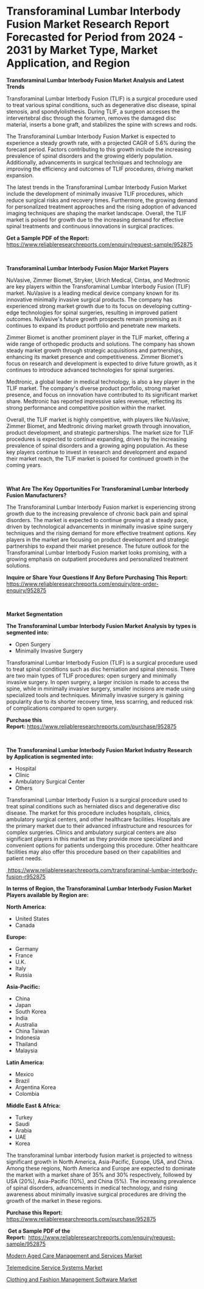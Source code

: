 <p><h1>Transforaminal Lumbar Interbody Fusion Market Research Report Forecasted for Period from 2024 -  2031 by Market Type, Market Application, and Region</h1></p><p><strong>Transforaminal Lumbar Interbody Fusion Market Analysis and Latest Trends</strong></p>
<p><p>Transforaminal Lumbar Interbody Fusion (TLIF) is a surgical procedure used to treat various spinal conditions, such as degenerative disc disease, spinal stenosis, and spondylolisthesis. During TLIF, a surgeon accesses the intervertebral disc through the foramen, removes the damaged disc material, inserts a bone graft, and stabilizes the spine with screws and rods.</p><p>The Transforaminal Lumbar Interbody Fusion Market is expected to experience a steady growth rate, with a projected CAGR of 5.6% during the forecast period. Factors contributing to this growth include the increasing prevalence of spinal disorders and the growing elderly population. Additionally, advancements in surgical techniques and technology are improving the efficiency and outcomes of TLIF procedures, driving market expansion.</p><p>The latest trends in the Transforaminal Lumbar Interbody Fusion Market include the development of minimally invasive TLIF procedures, which reduce surgical risks and recovery times. Furthermore, the growing demand for personalized treatment approaches and the rising adoption of advanced imaging techniques are shaping the market landscape. Overall, the TLIF market is poised for growth due to the increasing demand for effective spinal treatments and continuous innovations in surgical practices.</p></p>
<p><strong>Get a Sample PDF of the Report:&nbsp;</strong> <a href="https://www.reliableresearchreports.com/enquiry/request-sample/952875">https://www.reliableresearchreports.com/enquiry/request-sample/952875</a></p>
<p>&nbsp;</p>
<p><strong>Transforaminal Lumbar Interbody Fusion Major Market Players</strong></p>
<p><p>NuVasive, Zimmer Biomet, Stryker, Ulrich Medical, Cintas, and Medtronic are key players within the Transforaminal Lumbar Interbody Fusion (TLIF) market. NuVasive is a leading medical device company known for its innovative minimally invasive surgical products. The company has experienced strong market growth due to its focus on developing cutting-edge technologies for spinal surgeries, resulting in improved patient outcomes. NuVasive's future growth prospects remain promising as it continues to expand its product portfolio and penetrate new markets.</p><p>Zimmer Biomet is another prominent player in the TLIF market, offering a wide range of orthopedic products and solutions. The company has shown steady market growth through strategic acquisitions and partnerships, enhancing its market presence and competitiveness. Zimmer Biomet's focus on research and development is expected to drive future growth, as it continues to introduce advanced technologies for spinal surgeries.</p><p>Medtronic, a global leader in medical technology, is also a key player in the TLIF market. The company's diverse product portfolio, strong market presence, and focus on innovation have contributed to its significant market share. Medtronic has reported impressive sales revenue, reflecting its strong performance and competitive position within the market.</p><p>Overall, the TLIF market is highly competitive, with players like NuVasive, Zimmer Biomet, and Medtronic driving market growth through innovation, product development, and strategic partnerships. The market size for TLIF procedures is expected to continue expanding, driven by the increasing prevalence of spinal disorders and a growing aging population. As these key players continue to invest in research and development and expand their market reach, the TLIF market is poised for continued growth in the coming years.</p></p>
<p>&nbsp;</p>
<p><strong>What Are The Key Opportunities For Transforaminal Lumbar Interbody Fusion Manufacturers?</strong></p>
<p><p>The Transforaminal Lumbar Interbody Fusion market is experiencing strong growth due to the increasing prevalence of chronic back pain and spinal disorders. The market is expected to continue growing at a steady pace, driven by technological advancements in minimally invasive spine surgery techniques and the rising demand for more effective treatment options. Key players in the market are focusing on product development and strategic partnerships to expand their market presence. The future outlook for the Transforaminal Lumbar Interbody Fusion market looks promising, with a growing emphasis on outpatient procedures and personalized treatment solutions.</p></p>
<p><strong>Inquire or Share Your Questions If Any Before Purchasing This Report:</strong> <a href="https://www.reliableresearchreports.com/enquiry/pre-order-enquiry/952875">https://www.reliableresearchreports.com/enquiry/pre-order-enquiry/952875</a></p>
<p>&nbsp;</p>
<p><strong>Market Segmentation</strong></p>
<p><strong>The Transforaminal Lumbar Interbody Fusion Market Analysis by types is segmented into:</strong></p>
<p><ul><li>Open Surgery</li><li>Minimally Invasive Surgery</li></ul></p>
<p><p>Transforaminal Lumbar Interbody Fusion (TLIF) is a surgical procedure used to treat spinal conditions such as disc herniation and spinal stenosis. There are two main types of TLIF procedures: open surgery and minimally invasive surgery. In open surgery, a larger incision is made to access the spine, while in minimally invasive surgery, smaller incisions are made using specialized tools and techniques. Minimally invasive surgery is gaining popularity due to its shorter recovery time, less scarring, and reduced risk of complications compared to open surgery.</p></p>
<p><strong>Purchase this Report:&nbsp;</strong><a href="https://www.reliableresearchreports.com/purchase/952875">https://www.reliableresearchreports.com/purchase/952875</a></p>
<p>&nbsp;</p>
<p><strong>The Transforaminal Lumbar Interbody Fusion Market Industry Research by Application is segmented into:</strong></p>
<p><ul><li>Hospital</li><li>Clinic</li><li>Ambulatory Surgical Center</li><li>Others</li></ul></p>
<p><p>Transforaminal Lumbar Interbody Fusion is a surgical procedure used to treat spinal conditions such as herniated discs and degenerative disc disease. The market for this procedure includes hospitals, clinics, ambulatory surgical centers, and other healthcare facilities. Hospitals are the primary market due to their advanced infrastructure and resources for complex surgeries. Clinics and ambulatory surgical centers are also significant players in this market as they provide more specialized and convenient options for patients undergoing this procedure. Other healthcare facilities may also offer this procedure based on their capabilities and patient needs.</p></p>
<p><a href="https://www.reliableresearchreports.com/transforaminal-lumbar-interbody-fusion-r952875">&nbsp;https://www.reliableresearchreports.com/transforaminal-lumbar-interbody-fusion-r952875</a></p>
<p><strong>In terms of Region, the Transforaminal Lumbar Interbody Fusion Market Players available by Region are:</strong></p>
<p>
    <p> <strong> North America: </strong>
        <ul>
            <li>United States</li>
            <li>Canada</li>
        </ul>
        </p> 
    <p> <strong> Europe: </strong>
        <ul>
            <li>Germany</li>
            <li>France</li>
            <li>U.K.</li>
            <li>Italy</li>
            <li>Russia</li>
        </ul>
        </p> 
    <p> <strong> Asia-Pacific: </strong>
        <ul>
            <li>China</li>
            <li>Japan</li>
            <li>South Korea</li>
            <li>India</li>
            <li>Australia</li>
            <li>China Taiwan</li>
            <li>Indonesia</li>
            <li>Thailand</li>
            <li>Malaysia</li>
        </ul>
        </p> 
    <p> <strong> Latin America: </strong>
        <ul>
            <li>Mexico</li>
            <li>Brazil</li>
            <li>Argentina Korea</li>
            <li>Colombia</li>
        </ul>
        </p> 
    <p> <strong> Middle East & Africa: </strong>
        <ul>
            <li>Turkey</li>
            <li>Saudi</li>
            <li>Arabia</li>
            <li>UAE</li>
            <li>Korea</li>
        </ul>
    </p>
    </p>
<p><p>The transforaminal lumbar interbody fusion market is projected to witness significant growth in North America, Asia-Pacific, Europe, USA, and China. Among these regions, North America and Europe are expected to dominate the market with a market share of 35% and 30% respectively, followed by USA (20%), Asia-Pacific (10%), and China (5%). The increasing prevalence of spinal disorders, advancements in medical technology, and rising awareness about minimally invasive surgical procedures are driving the growth of the market in these regions.</p></p>
<p><strong>Purchase this Report: </strong><a href="https://www.reliableresearchreports.com/purchase/952875">https://www.reliableresearchreports.com/purchase/952875</a></p>
<p>&nbsp;<strong>Get a Sample PDF of the Report:&nbsp;&nbsp;</strong><a href="https://www.reliableresearchreports.com/enquiry/request-sample/952875">https://www.reliableresearchreports.com/enquiry/request-sample/952875</a></p>
<p><strong></strong></p>
<p><p><a href="https://www.linkedin.com/pulse/modern-aged-care-management-services-market-furnishes-information-qfx3e">Modern Aged Care Management and Services Market</a></p><p><a href="https://www.linkedin.com/pulse/analyzing-telemedicine-service-systems-market-global-industry-ej1wf">Telemedicine Service Systems Market</a></p><p><a href="https://www.linkedin.com/pulse/clothing-fashion-management-software-market-size-outlook-forecast-cflrf">Clothing and Fashion Management Software Market</a></p></p>